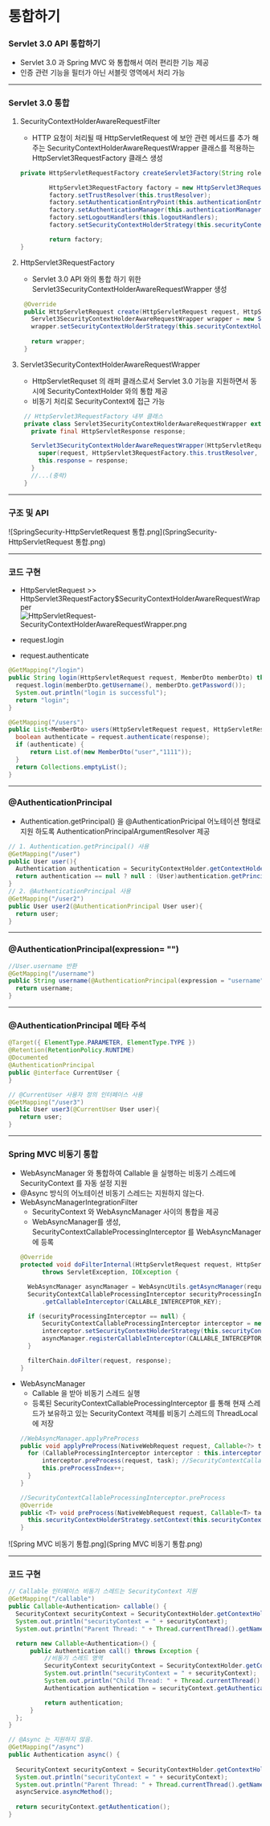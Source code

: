 # 통합하기

### Servlet 3.0 API 통합하기

- Servlet 3.0 과 Spring MVC 와 통합해서 여러 편리한 기능 제공
- 인증 관련 기능을 필터가 아닌 서블릿 영역에서 처리 가능

***
### Servlet 3.0 통합

1. SecurityContextHolderAwareRequestFilter
    - HTTP 요청이 처리될 때 HttpServletRequest 에 보안 관련 메서드를 추가 해주는 SecurityContextHolderAwareRequestWrapper 클래스를 적용하는 HttpServlet3RequestFactory 클래스 생성
    ```java
    private HttpServletRequestFactory createServlet3Factory(String rolePrefix) {
   
            HttpServlet3RequestFactory factory = new HttpServlet3RequestFactory(rolePrefix, this.securityContextRepository);
            factory.setTrustResolver(this.trustResolver);
            factory.setAuthenticationEntryPoint(this.authenticationEntryPoint);
            factory.setAuthenticationManager(this.authenticationManager);
            factory.setLogoutHandlers(this.logoutHandlers);
            factory.setSecurityContextHolderStrategy(this.securityContextHolderStrategy);
   
            return factory;
    }
    ```
2. HttpServlet3RequestFactory
    - Servlet 3.0 API 와의 통합 하기 위한 Servlet3SecurityContextHolderAwareRequestWrapper 생성
   ```java
    @Override
    public HttpServletRequest create(HttpServletRequest request, HttpServletResponse response) {
      Servlet3SecurityContextHolderAwareRequestWrapper wrapper = new Servlet3SecurityContextHolderAwareRequestWrapper(request, this.rolePrefix, response);
      wrapper.setSecurityContextHolderStrategy(this.securityContextHolderStrategy);
      
      return wrapper;
    }
    ```

3. Servlet3SecurityContextHolderAwareRequestWrapper
    - HttpServletRequset 의 래퍼 클래스로서 Servlet 3.0 기능을 지원하면서 동시에 SecurityContextHolder 와의 통합 제공
    - 비동기 처리로 SecurityContext에 접근 가능
   ```java
    // HttpServlet3RequestFactory 내부 클래스
    private class Servlet3SecurityContextHolderAwareRequestWrapper extends SecurityContextHolderAwareRequestWrapper {
      private final HttpServletResponse response;

      Servlet3SecurityContextHolderAwareRequestWrapper(HttpServletRequest request, String rolePrefix, HttpServletResponse response) {
        super(request, HttpServlet3RequestFactory.this.trustResolver, rolePrefix);
        this.response = response;
      }  
      //...(중략)
    }
    ```

***
### 구조 및 API

![SpringSecurity-HttpServletRequest 통합.png](SpringSecurity-HttpServletRequest 통합.png)

***
### 코드 구현

- HttpServletRequest >> HttpServlet3RequestFactory$SecurityContextHolderAwareRequestWrapper
   ![HttpServletRequest-SecurityContextHolderAwareRequestWrapper.png](HttpServletRequest-SecurityContextHolderAwareRequestWrapper.png)

- request.login
- request.authenticate

```java
@GetMapping("/login")
public String login(HttpServletRequest request, MemberDto memberDto) throws ServletException, IOException {
  request.login(memberDto.getUsername(), memberDto.getPassword());
  System.out.println("login is successful");
  return "login";
}

@GetMapping("/users")
public List<MemberDto> users(HttpServletRequest request, HttpServletResponse response) throws ServletException, IOException {
  boolean authenticate = request.authenticate(response);
  if (authenticate) {
      return List.of(new MemberDto("user","1111"));
  }
  return Collections.emptyList();
}
```

***
### @AuthenticationPrincipal

- Authentication.getPrincipal() 을 @AuthenticationPricipal 어노테이션 형태로 지원 하도록 AuthenticationPrincipalArgumentResolver 제공

```java
// 1. Authentication.getPrincipal() 사용
@GetMapping("/user")
public User user(){
  Authentication authentication = SecurityContextHolder.getContextHolderStrategy().getContext().getAuthentication();
  return authentication == null ? null : (User)authentication.getPrincipal();
}
// 2. @AuthenticationPrincipal 사용
@GetMapping("/user2")
public User user2(@AuthenticationPrincipal User user){
  return user;
}
```

***
### @AuthenticationPrincipal(expression= \"\")

```java
//User.username 반환
@GetMapping("/username")
public String username(@AuthenticationPrincipal(expression = "username") String username){
  return username;
}
```

***
### @AuthenticationPrincipal 메타 주석

```java
@Target({ ElementType.PARAMETER, ElementType.TYPE })
@Retention(RetentionPolicy.RUNTIME)
@Documented
@AuthenticationPrincipal
public @interface CurrentUser {
}

// @CurrentUser 사용자 정의 인터페이스 사용
@GetMapping("/user3")
public User user3(@CurrentUser User user){
   return user;
}
```

***
### Spring MVC 비동기 통합

- WebAsyncManager 와 통합하여 Callable 을 실행하는 비동기 스레드에 SecurityContext 를 자동 설정 지원
- @Async 방식의 어노테이션 비동기 스레드는 지원하지 않는다.
- WebAsyncManagerIntegrationFilter
  - SecurityContext 와 WebAsyncManager 사이의 통합을 제공
  - WebAsyncManager를 생성, SecurityContextCallableProcessingInterceptor 를 WebAsyncManager 에 등록
   ```java
   @Override
   protected void doFilterInternal(HttpServletRequest request, HttpServletResponse response, FilterChain filterChain)
         throws ServletException, IOException {
  
     WebAsyncManager asyncManager = WebAsyncUtils.getAsyncManager(request);
     SecurityContextCallableProcessingInterceptor securityProcessingInterceptor = (SecurityContextCallableProcessingInterceptor) asyncManager
         .getCallableInterceptor(CALLABLE_INTERCEPTOR_KEY);
  
     if (securityProcessingInterceptor == null) {
         SecurityContextCallableProcessingInterceptor interceptor = new SecurityContextCallableProcessingInterceptor();
         interceptor.setSecurityContextHolderStrategy(this.securityContextHolderStrategy);
         asyncManager.registerCallableInterceptor(CALLABLE_INTERCEPTOR_KEY, interceptor);
     }
  
     filterChain.doFilter(request, response);
   }
   ```
- WebAsyncManager
  - Callable 을 받아 비동기 스레드 실행
  - 등록된 SecurityContextCallableProcessingInterceptor 를 통해 현재 스레드가 보유하고 있는 SecurityContext 객체를 비동기 스레드의 ThreadLocal에 저장
   ```java
   //WebAsyncManager.applyPreProcess
   public void applyPreProcess(NativeWebRequest request, Callable<?> task) throws Exception {
     for (CallableProcessingInterceptor interceptor : this.interceptors) {
         interceptor.preProcess(request, task); //SecurityContextCallableProcessingInterceptor.preProcess 메서드 호출
         this.preProcessIndex++;
     }
   }
  
   //SecurityContextCallableProcessingInterceptor.preProcess
   @Override
   public <T> void preProcess(NativeWebRequest request, Callable<T> task) {
     this.securityContextHolderStrategy.setContext(this.securityContext);
   }
   ```
  
![Spring MVC 비동기 통합.png](Spring MVC 비동기 통합.png)

***
### 코드 구현

```java
// Callable 인터페이스 비동기 스레드는 SecurityContext 지원
@GetMapping("/callable")
public Callable<Authentication> callable() {
  SecurityContext securityContext = SecurityContextHolder.getContextHolderStrategy().getContext();
  System.out.println("securityContext = " + securityContext);
  System.out.println("Parent Thread: " + Thread.currentThread().getName());

  return new Callable<Authentication>() {
      public Authentication call() throws Exception {
          //비동기 스레드 영역
          SecurityContext securityContext = SecurityContextHolder.getContextHolderStrategy().getContext();
          System.out.println("securityContext = " + securityContext);
          System.out.println("Child Thread: " + Thread.currentThread().getName());
          Authentication authentication = securityContext.getAuthentication();

          return authentication;
      }
  };
}

// @Async 는 지원하지 않음.
@GetMapping("/async")
public Authentication async() {
  
  SecurityContext securityContext = SecurityContextHolder.getContextHolderStrategy().getContext();
  System.out.println("securityContext = " + securityContext);
  System.out.println("Parent Thread: " + Thread.currentThread().getName());
  asyncService.asyncMethod();
  
  return securityContext.getAuthentication();
}
```